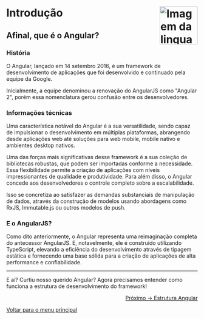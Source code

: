 # Introdução <img align="right" src="https://cdn.jsdelivr.net/gh/devicons/devicon/icons/angularjs/angularjs-original.svg" alt="Imagem da linguagem" width="100">

## Afinal, que é o Angular?

### História
O Angular, lançado em 14 setembro 2016, é um framework de desenvolvimento de aplicações que foi desenvolvido e continuado pela equipe da Google. 

Inicialmente, a equipe denominou a renovação do AngularJS como "Angular 2", porém essa nomenclatura gerou confusão entre os desenvolvedores.

### Informações técnicas 
Uma característica notável do Angular é a sua versatilidade, sendo capaz de impulsionar o desenvolvimento em múltiplas plataformas, abrangendo desde aplicações web até soluções para web mobile, mobile nativo e ambientes desktop nativos.

Uma das forças mais significativas desse framework é a sua coleção de bibliotecas robustas, que podem ser importadas conforme a necessidade. Essa flexibilidade permite a criação de aplicações com níveis impressionantes de qualidade e produtividade.
Para além disso, o Angular concede aos desenvolvedores o controle completo sobre a escalabilidade. 

Isso se concretiza ao satisfazer as demandas substanciais de manipulação de dados, através da construção de modelos usando abordagens como RxJS, Immutable.js ou outros modelos de push.

### E o AngularJS?
Como dito anteriormente, o Angular representa uma reimaginação completa do antecessor AngularJS. E, notavelmente, ele é construído utilizando TypeScript, elevando a eficiência do desenvolvimento através de tipagem estática e fornecendo uma base sólida para a criação de aplicações de alta performance e confiabilidade.

---

E aí? Curtiu nosso querido Angular? Agora precisamos entender como funciona a estrutura de desenvolvimento do framework!

<p align="right">
  <a href="https://github.com/gbiz0/angular4noobs/blob/main/content/intro/estrutura.md">Próximo -> Estrutura Angular</a>
</p>

<p align="left">
  <a href="https://github.com/gbiz0/angular4noobs#roadmap">Voltar para o menu principal</a>
</p>